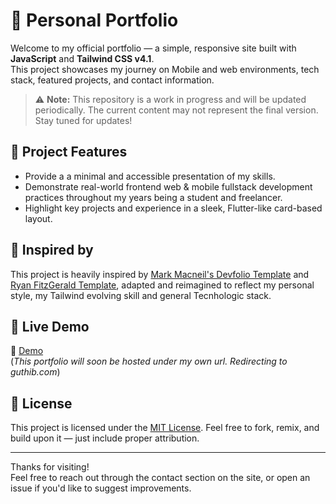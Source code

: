 # 💼 Personal Portfolio

Welcome to my official portfolio — a simple, responsive site built with **JavaScript** and **Tailwind CSS v4.1**.  
This project showcases my journey on Mobile and web environments, tech stack, featured projects, and contact information.

> ⚠️ **Note:** This repository is a work in progress and will be updated periodically. The current content may not represent the final version. Stay tuned for updates!

## 🎯 Project Features

- Provide a a minimal and accessible presentation of my skills.
- Demonstrate real-world frontend web & mobile fullstack development practices throughout my years being a student and freelancer.
- Highlight key projects and experience in a sleek, Flutter-like card-based layout.

## 🧠 Inspired by

This project is heavily inspired by [Mark Macneil's Devfolio Template](https://mmacneil.github.io/devfolio/) and [Ryan FitzGerald Template](https://ryanfitzgerald.github.io/devportfolio/#), adapted and reimagined to reflect my personal style, my Tailwind evolving skill and general Tecnhologic stack.

## 📂 Live Demo

🔗 [Demo](https://guthib.com)  
(*This portfolio will soon be hosted under my own url. Redirecting to guthib.com*)

## 📄 License

This project is licensed under the [MIT License](https://github.com/jorgemr3/PersonaldevFolio/blob/main/LICENSE). Feel free to fork, remix, and build upon it — just include proper attribution.

---

Thanks for visiting!  
Feel free to reach out through the contact section on the site, or open an issue if you'd like to suggest improvements.
